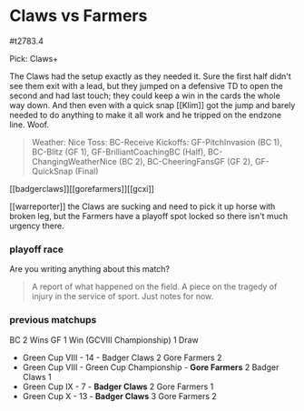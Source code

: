 # Claws vs Farmers

#t2783.4

Pick: Claws+

The Claws had the setup exactly as they needed it. Sure the first half didn't see them exit with a lead, but they jumped on a defensive TD to open the second and had last touch; they could keep a win in the cards the whole way down. And then even with a quick snap [[Klim]] got the jump and barely needed to do anything to make it all work and he tripped on the endzone line. Woof.

> Weather: Nice
> Toss: BC-Receive
> Kickoffs: GF-PitchInvasion (BC 1), BC-Blitz (GF 1), GF-BrilliantCoachingBC (Half), BC-ChangingWeatherNice (BC 2), BC-CheeringFansGF (GF 2), GF-QuickSnap (Final)

[[badgerclaws]][[gorefarmers]][[gcxi]]

[[warreporter]] 
the Claws are sucking and need to pick it up horse with broken leg, but the Farmers have a playoff spot locked so there isn't much urgency there.

### playoff race



Are you writing anything about this match?

> A report of what happened on the field.
> A piece on the tragedy of injury in the service of sport.
> Just notes for now.

### previous matchups

BC 2 Wins
GF 1 Win (GCVIII Championship)
1 Draw

* Green Cup VIII - 14 - Badger Claws 2 Gore Farmers 2
* Green Cup VIII - Green Cup Championship - **Gore Farmers** 2 Badger Claws 1
* Green Cup IX - 7 - **Badger Claws** 2 Gore Farmers 1
* Green Cup X - 13 - **Badger Claws** 3 Gore Farmers 2